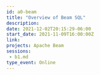 ```yaml
---
id: a0-beam
title: "Overview of Beam SQL"
description: 
date: 2021-12-02T20:15:29-06:00
start_date: 2021-11-09T16:00:00Z
link: 
projects: Apache Beam
sessions: 
 - b1.md
type_event: Online
---
```




